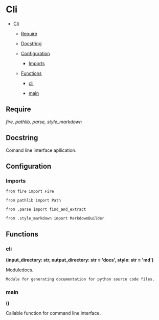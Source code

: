 # Cli



  + [Cli](#cli)

    + [Require](#require)

    + [Docstring](#docstring)

    + [Configuration](#configuration)

      + [Imports](#imports)

    + [Functions](#functions)

      + [cli](#cli)

      + [main](#main)



## Require

_fire, pathlib, parse, style\_markdown_ 

## Docstring

Comand line interface apllication.

## Configuration

### Imports

`from fire import Fire`

`from pathlib import Path`

`from .parse import find_and_extract`

`from .style_markdown import MarkdownBuilder`

## Functions



### cli

__(input\_directory: str, output\_directory: str = 'docs', style: str = 'md')__ 

Moduledocs.

    Module for generating documentation for python source code files.

### main

__()__ 

Callable function for command  line interface.

